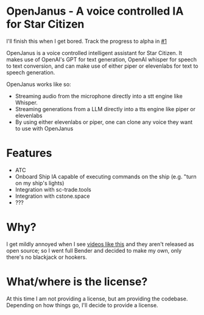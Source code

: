 # OpenJanus - A voice controlled IA for Star Citizen
I'll finish this when I get bored. Track the progress to alpha in [#1](https://github.com/Und3rf10w/OpenJanus/issues/1)

OpenJanus is a voice controlled intelligent assistant for Star Citizen. It makes use of OpenAI's GPT for text generation, OpenAI whisper for speech to text conversion, and can make use of either piper or elevenlabs for text to speech generation.

OpenJanus works like so:

- Streaming audio from the microphone directly into a stt engine like Whisper.
- Streaming generations from a LLM directly into a tts engine like piper or elevenlabs
- By using either elevenlabs or piper, one can clone any voice they want to use with OpenJanus

# Features
- ATC
- Onboard Ship IA capable of executing commands on the ship (e.g. "turn on my ship's lights)
- Integration with sc-trade.tools
- Integration with cstone.space
- ???

# Why?
I get mildly annoyed when I see [videos like this](https://www.youtube.com/watch?v=hHy7OZQX_nQ) and they aren't released as open source; so I went full Bender and decided to make my own, only there's no blackjack or hookers.

# What/where is the license?
At this time I am not providing a license, but am providing the codebase. Depending on how things go, I'll decide to provide a license.